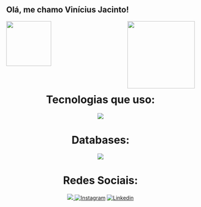## Olá, me chamo Vinícius Jacinto!

<div>
  
  <img height="120em" src="https://github-readme-stats.vercel.app/api?username=Vinnijds&show_icons=true&theme=react&include_all_commits=true&count_private=true"/>
  <img align="right" height="180em" src="https://github-readme-stats.vercel.app/api/top-langs/?username=Vinnijds&layout=compact&langs_count=16&theme=react"/>
</div>
<br>

<div  align="center"> 
  <div style="display: inline_block"><br>
    <h1 align="center">Tecnologias que uso:</h1>
    <img src="https://skillicons.dev/icons?i=html,css,js,java,php,react,nodejs" />
   </div>
    
  <h1 align="center"> Databases:</h1>
  <img src="https://skillicons.dev/icons?i=mysql,mongodb" />
  
  <h1 align="center">Redes Sociais:</h1>
  
  <a href="mailto:contato.vinnicoder@gmail.com"> <img src="https://img.shields.io/badge/Gmail-D14836?style=for-the-badge&logo=gmail&logoColor=white">
  </a>
  [![Instagram](https://img.shields.io/badge/Instagram-E4405F?style=for-the-badge&logo=instagram&logoColor=white)](https://www.instagram.com/jviinicius)
  [![Linkedin](https://img.shields.io/badge/LinkedIn-0077B5?style=for-the-badge&logo=linkedin&logoColor=white)](https://www.linkedin.com/in/vinicius-j-a62404188/)

</div>
